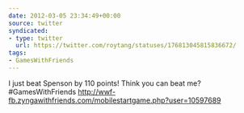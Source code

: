 ```yaml
---
date: 2012-03-05 23:34:49+00:00
source: twitter
syndicated:
- type: twitter
  url: https://twitter.com/roytang/statuses/176813045815836672/
tags:
- GamesWithFriends
---
```


I just beat Spenson by 110 points! Think you can beat me? #GamesWithFriends http://wwf-fb.zyngawithfriends.com/mobilestartgame.php?user=10597689